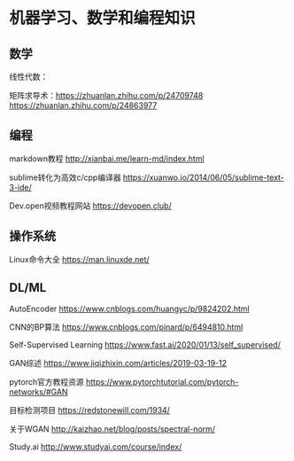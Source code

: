 # 机器学习、数学和编程知识

## 数学

线性代数：

矩阵求导术：https://zhuanlan.zhihu.com/p/24709748   
          https://zhuanlan.zhihu.com/p/24863977

## 编程
   
markdown教程 http://xianbai.me/learn-md/index.html   
  
sublime转化为高效c/cpp编译器 https://xuanwo.io/2014/06/05/sublime-text-3-ide/  



Dev.open视频教程网站 https://devopen.club/

## 操作系统

Linux命令大全 https://man.linuxde.net/


## DL/ML
AutoEncoder https://www.cnblogs.com/huangyc/p/9824202.html    

CNN的BP算法 https://www.cnblogs.com/pinard/p/6494810.html    

Self-Supervised Learning https://www.fast.ai/2020/01/13/self_supervised/   

GAN综述 https://www.jiqizhixin.com/articles/2019-03-19-12   

pytorch官方教程资源 https://www.pytorchtutorial.com/pytorch-networks/#GAN   

目标检测项目 https://redstonewill.com/1934/  

关于WGAN http://kaizhao.net/blog/posts/spectral-norm/  

Study.ai http://www.studyai.com/course/index/  

